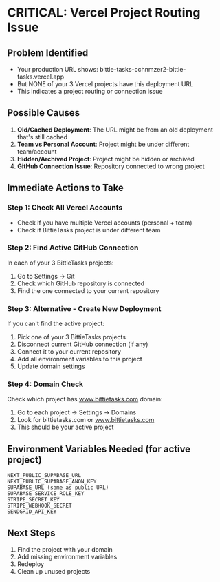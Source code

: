 # CRITICAL: Vercel Project Routing Issue

## Problem Identified
- Your production URL shows: bittie-tasks-cchnmzer2-bittie-tasks.vercel.app
- But NONE of your 3 Vercel projects have this deployment URL
- This indicates a project routing or connection issue

## Possible Causes
1. **Old/Cached Deployment**: The URL might be from an old deployment that's still cached
2. **Team vs Personal Account**: Project might be under different team/account
3. **Hidden/Archived Project**: Project might be hidden or archived
4. **GitHub Connection Issue**: Repository connected to wrong project

## Immediate Actions to Take

### Step 1: Check All Vercel Accounts
- Check if you have multiple Vercel accounts (personal + team)
- Check if BittieTasks project is under different team

### Step 2: Find Active GitHub Connection
In each of your 3 BittieTasks projects:
1. Go to Settings → Git
2. Check which GitHub repository is connected
3. Find the one connected to your current repository

### Step 3: Alternative - Create New Deployment
If you can't find the active project:
1. Pick one of your 3 BittieTasks projects
2. Disconnect current GitHub connection (if any)
3. Connect it to your current repository
4. Add all environment variables to this project
5. Update domain settings

### Step 4: Domain Check
Check which project has www.bittietasks.com domain:
1. Go to each project → Settings → Domains
2. Look for bittietasks.com or www.bittietasks.com
3. This should be your active project

## Environment Variables Needed (for active project)
```
NEXT_PUBLIC_SUPABASE_URL
NEXT_PUBLIC_SUPABASE_ANON_KEY
SUPABASE_URL (same as public URL)
SUPABASE_SERVICE_ROLE_KEY
STRIPE_SECRET_KEY
STRIPE_WEBHOOK_SECRET
SENDGRID_API_KEY
```

## Next Steps
1. Find the project with your domain
2. Add missing environment variables
3. Redeploy
4. Clean up unused projects